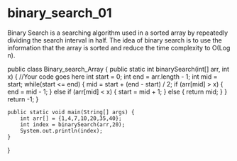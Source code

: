 # binary_search_01
Binary Search is a searching algorithm used in a sorted array by repeatedly dividing the search interval in half. The idea of binary search is to use the information that the array is sorted and reduce the time complexity to O(Log n). 



public class Binary_search_Array {
    public static int binarySearch(int[] arr, int x) {
        //Your code goes here
        int start = 0;
        int end = arr.length - 1;
        int mid = start;
        while(start <= end)
        {
            mid = start + (end - start) / 2;
            if (arr[mid] > x) {
            end = mid - 1;
        }
        else if (arr[mid] < x) {
            start = mid + 1;
        }
        else {
            return mid;
        }
        }
        return -1;
    }

    public static void main(String[] args) {
        int arr[] = {1,4,7,10,20,35,40};
        int index = binarySearch(arr,20);
        System.out.println(index);
    }
}
